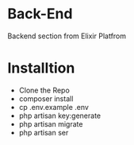 # Back-End
Backend section from Elixir Platfrom

# Installtion
- Clone the Repo
- composer install
- cp .env.example .env
- php artisan key:generate
- php artisan migrate
- php artisan ser

